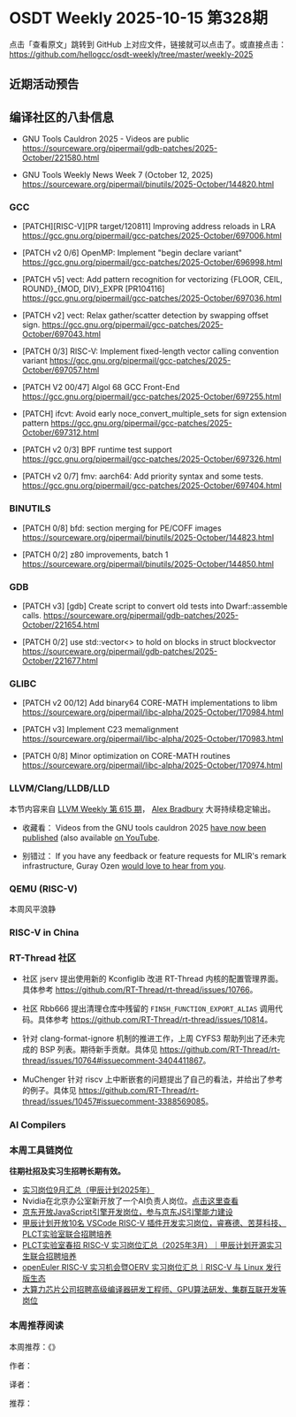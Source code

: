 # OSDT Weekly 2025-10-15 第328期

点击「查看原文」跳转到 GitHub 上对应文件，链接就可以点击了。或直接点击：
https://github.com/hellogcc/osdt-weekly/tree/master/weekly-2025

## 近期活动预告

## 编译社区的八卦信息

- GNU Tools Cauldron 2025 - Videos are public
  https://sourceware.org/pipermail/gdb-patches/2025-October/221580.html

- GNU Tools Weekly News Week 7 (October 12, 2025)
  https://sourceware.org/pipermail/binutils/2025-October/144820.html

### GCC

- [PATCH][RISC-V][PR target/120811] Improving address reloads in LRA
  https://gcc.gnu.org/pipermail/gcc-patches/2025-October/697006.html

- [PATCH v2 0/6] OpenMP: Implement "begin declare variant"
  https://gcc.gnu.org/pipermail/gcc-patches/2025-October/696998.html

- [PATCH v5] vect: Add pattern recognition for vectorizing {FLOOR, CEIL, ROUND}_{MOD, DIV}_EXPR [PR104116]
  https://gcc.gnu.org/pipermail/gcc-patches/2025-October/697036.html

- [PATCH v2] vect: Relax gather/scatter detection by swapping offset sign.
  https://gcc.gnu.org/pipermail/gcc-patches/2025-October/697043.html

- [PATCH 0/3] RISC-V: Implement fixed-length vector calling convention variant
  https://gcc.gnu.org/pipermail/gcc-patches/2025-October/697057.html

- [PATCH V2 00/47] Algol 68 GCC Front-End
  https://gcc.gnu.org/pipermail/gcc-patches/2025-October/697255.html

- [PATCH] ifcvt: Avoid early noce_convert_multiple_sets for sign extension pattern
  https://gcc.gnu.org/pipermail/gcc-patches/2025-October/697312.html

- [PATCH v2 0/3] BPF runtime test support
  https://gcc.gnu.org/pipermail/gcc-patches/2025-October/697326.html

- [PATCH v2 0/7] fmv: aarch64: Add priority syntax and some tests.
  https://gcc.gnu.org/pipermail/gcc-patches/2025-October/697404.html

### BINUTILS

- [PATCH 0/8] bfd: section merging for PE/COFF images
  https://sourceware.org/pipermail/binutils/2025-October/144823.html

- [PATCH 0/2] z80 improvements, batch 1
  https://sourceware.org/pipermail/binutils/2025-October/144850.html

### GDB

- [PATCH v3] [gdb] Create script to convert old tests into Dwarf::assemble calls.
  https://sourceware.org/pipermail/gdb-patches/2025-October/221654.html

- [PATCH 0/2] use std::vector<> to hold on blocks in struct blockvector
  https://sourceware.org/pipermail/gdb-patches/2025-October/221677.html

### GLIBC

- [PATCH v2 00/12] Add binary64 CORE-MATH implementations to libm
  https://sourceware.org/pipermail/libc-alpha/2025-October/170984.html

- [PATCH v3] Implement C23 memalignment
  https://sourceware.org/pipermail/libc-alpha/2025-October/170983.html

- [PATCH 0/8] Minor optimization on CORE-MATH routines
  https://sourceware.org/pipermail/libc-alpha/2025-October/170974.html

### LLVM/Clang/LLDB/LLD

本节内容来自 [LLVM Weekly 第 615 期](http://llvmweekly.org/issue/615)，
[Alex Bradbury](https://www.linkedin.com/in/alex-bradbury/) 大哥持续稳定输出。

* 收藏看： Videos from the GNU tools cauldron 2025 [have now been published](https://gcc.gnu.org/wiki/cauldron2025) (also available [on YouTube](https://www.youtube.com/playlist?list=PL_GiHdX17WtxuKn7QYme8EfbBS-RKSn0w).

* 别错过： If you have any feedback or feature requests for MLIR's remark infrastructure, Guray Ozen [would love to hear from you](https://discourse.llvm.org/t/feedback-for-mlir-remark-infrastructure/88526).

### QEMU (RISC-V)

本周风平浪静

### RISC-V in China

### RT-Thread 社区

- 社区 jserv 提出使用新的 Kconfiglib 改进 RT-Thread 内核的配置管理界面。具体参考 <https://github.com/RT-Thread/rt-thread/issues/10766>。

- 社区 Rbb666 提出清理仓库中残留的 `FINSH_FUNCTION_EXPORT_ALIAS` 调用代码。具体参考 <https://github.com/RT-Thread/rt-thread/issues/10814>。

- 针对 clang-format-ignore 机制的推进工作，上周 CYFS3 帮助列出了还未完成的 BSP 列表。期待新手贡献。具体见 <https://github.com/RT-Thread/rt-thread/issues/10764#issuecomment-3404411867>。

- MuChenger 针对 riscv 上中断嵌套的问题提出了自己的看法，并给出了参考的例子。具体见 <https://github.com/RT-Thread/rt-thread/issues/10457#issuecomment-3388569085>。

### AI Compilers

### 本周工具链岗位

**往期社招及实习生招聘长期有效。**

- [实习岗位9月汇总（甲辰计划2025年）](https://mp.weixin.qq.com/s/WgyuFcFQD8ZIBcbTMFP3Mw)
- Nvidia在北京办公室新开放了一个AI负责人岗位。[点击这里查看](https://nvidia.wd5.myworkdayjobs.com/en-US/NVIDIAExternalCareerSite/details/Product-Manager---Open-Models_JR2003771-1)
- [京东开放JavaScript引擎开发岗位，参与京东JS引擎能力建设](https://mp.weixin.qq.com/s/x8jk327-2ORgEDNritYkAQ)
- [甲辰计划开放10名 VSCode RISC-V 插件开发实习岗位，睿赛德、苦芽科技、PLCT实验室联合招聘培养](https://mp.weixin.qq.com/s/zbMmsuAb3_XwBByTdKYM-Q)
- [PLCT实验室春招 RISC-V 实习岗位汇总（2025年3月）｜甲辰计划开源实习生联合招聘培养](https://mp.weixin.qq.com/s/no5v_YeGI3LUE7mYv5wUpQ)
- [openEuler RISC-V 实习机会暨OERV 实习岗位汇总｜RISC-V 与 Linux 发行版生态](https://mp.weixin.qq.com/s/87XEhORtte_iTTZqjinX2g)
- [大算力芯片公司招聘高级编译器研发工程师、GPU算法研发、集群互联开发等岗位](https://mp.weixin.qq.com/s/ONoNJ5jZmL794AdtlHrDuQ)

### 本周推荐阅读

本周推荐：《》

作者：

译者：

推荐：

